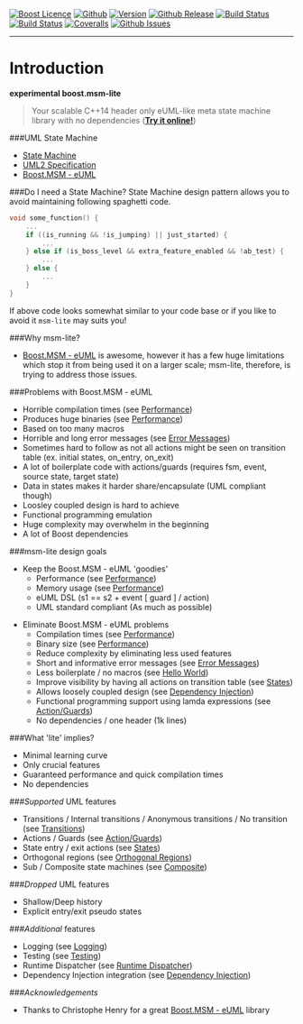 <a href="http://www.boost.org/LICENSE_1_0.txt" target="_blank">![Boost Licence](http://img.shields.io/badge/license-boost-blue.svg)</a>
<a href="https://github.com/krzysztof-jusiak/msm-lite" target="_blank">![Github](https://img.shields.io/badge/boost.msm--lite-github-blue.svg)</a>
<a href="https://github.com/boost-experimental/msm-lite/releases" target="_blank">![Version](https://badge.fury.io/gh/boost-experimental%2Fmsm-lite.svg)</a>
<a href="https://github.com/boost-experimental/msm-lite/releases/latest" target="_blank">![Github Release](http://img.shields.io/github/release/boost-experimental/msm-lite.svg)</a>
<a href="https://travis-ci.org/boost-experimental/msm-lite" target="_blank">![Build Status](https://img.shields.io/travis/boost-experimental/msm-lite/master.svg?label=linux/osx)</a>
<a href="https://ci.appveyor.com/project/boost-experimental/msm-lite" target="_blank">![Build Status](https://img.shields.io/appveyor/ci/boost-experimental/di/master.svg?label=windows)</a>
<a href="https://coveralls.io/r/boost-experimental/msm-lite?branch=master" target="_blank">![Coveralls](http://img.shields.io/coveralls/boost-experimental/msm-lite/master.svg)</a>
<a href="http://github.com/boost-experimental/msm-lite/issues" target="_blank">![Github Issues](https://img.shields.io/github/issues/boost-experimental/msm-lite.svg)</a>

---------------------------------------

Introduction
============

**experimental boost.msm-lite**

> Your scalable C++14 header only eUML-like meta state machine library with no dependencies ([__Try it online!__](http://boost-experimental.github.io/msm-lite/examples/index.html#hello-world))

###UML State Machine

* [State Machine](https://en.wikipedia.org/wiki/UML_state_machine)
* [UML2 Specification](http://www.omg.org/spec/UML/2.5)
* [Boost.MSM - eUML](http://www.boost.org/doc/libs/1_60_0/libs/msm/doc/HTML/ch03s04.html)

###Do I need a State Machine?
State Machine design pattern allows you to avoid maintaining following spaghetti code.

```cpp
void some_function() {
    ...
    if ((is_running && !is_jumping) || just_started) {
        ...
    } else if (is_boss_level && extra_feature_enabled && !ab_test) {
        ...
    } else {
        ...
    }
}
```

If above code looks somewhat similar to your code base or if you like
to avoid it `msm-lite` may suits you!

###Why msm-lite?

* [Boost.MSM - eUML](http://www.boost.org/doc/libs/1_60_0/libs/msm/doc/HTML/ch03s04.html) is awesome, however it has a few huge limitations which stop it from being used it on a larger scale;
  msm-lite, therefore, is trying to address those issues.

###Problems with Boost.MSM - eUML

* Horrible compilation times (see [Performance](overview.md#performance))
* Produces huge binaries (see [Performance](overview.md#performance))
* Based on too many macros
* Horrible and long error messages (see [Error Messages](overview.md#error-messages))
* Sometimes hard to follow as not all actions might be seen on transition table (ex. initial states, on\_entry, on\_exit)
* A lot of boilerplate code with actions/guards (requires fsm, event, source state, target state)
* Data in states makes it harder share/encapsulate (UML compliant though)
* Loosley coupled design is hard to achieve
* Functional programming emulation
* Huge complexity may overwhelm in the beginning
* A lot of Boost dependencies

###msm-lite design goals

* Keep the Boost.MSM - eUML 'goodies'
    * Performance (see [Performance](overview.md#performance))
    * Memory usage (see [Performance](overview.md#performance))
    * eUML DSL (s1 == s2 + event [ guard ] / action)
    * UML standard compliant (As much as possible)

>

* Eliminate Boost.MSM - eUML problems
    * Compilation times (see [Performance](overview.md#performance))
    * Binary size (see [Performance](overview.md#performance))
    * Reduce complexity by eliminating less used features
    * Short and informative error messages (see [Error Messages](overview.md#error-messages))
    * Less boilerplate / no macros (see [Hello World](examples.md#hello-world))
    * Improve visibility by having all actions on transition table (see [States](examples.md#states))
	* Allows loosely coupled design (see [Dependency Injection](examples.md#dependency-injection))
    * Functional programming support using lamda expressions (see [Action/Guards](examples.md#action-guards))
    * No dependencies / one header (1k lines)

###What 'lite' implies?

* Minimal learning curve
* Only crucial features
* Guaranteed performance and quick compilation times
* No dependencies

###*Supported* UML features

* Transitions / Internal transitions / Anonymous transitions / No transition (see [Transitions](examples.md#transitions))
* Actions / Guards (see [Action/Guards](examples.md#action-guards))
* State entry / exit actions (see [States](examples.md#states))
* Orthogonal regions (see [Orthogonal Regions](examples.md#orthogonal-regions))
* Sub / Composite state machines (see [Composite](examples.md#composite))

###*Dropped* UML features

* Shallow/Deep history
* Explicit entry/exit pseudo states

###*Additional* features

* Logging (see [Logging](examples.md#logging))
* Testing (see [Testing](examples.md#testing))
* Runtime Dispatcher (see [Runtime Dispatcher](examples.md#runtime-dispatcher))
* Dependency Injection integration (see [Dependency Injection](examples.md#dependency-injection))

###*Acknowledgements*
* Thanks to Christophe Henry for a great [Boost.MSM - eUML](http://www.boost.org/doc/libs/1_60_0/libs/msm/doc/HTML/ch03s04.html) library
